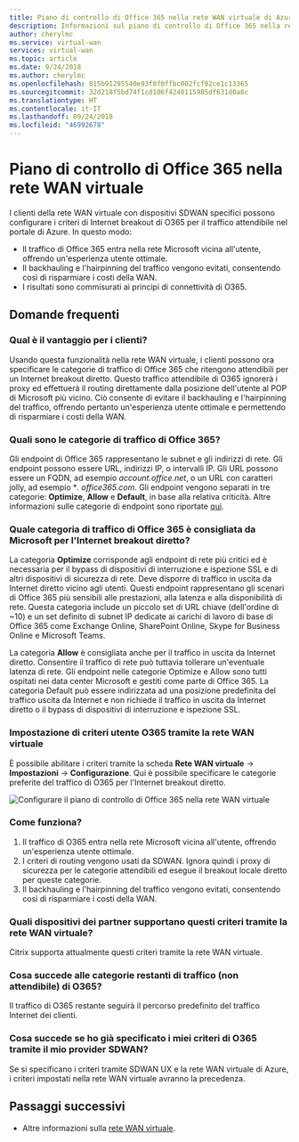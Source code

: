 ```yaml
---
title: Piano di controllo di Office 365 nella rete WAN virtuale di Azure
description: Informazioni sul piano di controllo di Office 365 nella rete WAN virtuale.
author: cherylmc
ms.service: virtual-wan
services: virtual-wan
ms.topic: article
ms.date: 9/24/2018
ms.author: cherylmc
ms.openlocfilehash: 815b91295540e93f8f0ffbc002fcf02ce1c13365
ms.sourcegitcommit: 32d218f5bd74f1cd106f4248115985df631d0a8c
ms.translationtype: HT
ms.contentlocale: it-IT
ms.lasthandoff: 09/24/2018
ms.locfileid: "46992678"
---
```

# <a name="office-365-control-plane-in-virtual-wan"></a>Piano di controllo di Office 365 nella rete WAN virtuale

I clienti della rete WAN virtuale con dispositivi SDWAN specifici possono configurare i criteri di Internet breakout di O365 per il traffico attendibile nel portale di Azure. In questo modo:
- Il traffico di Office 365 entra nella rete Microsoft vicina all'utente, offrendo un'esperienza utente ottimale.
- Il backhauling e l'hairpinning del traffico vengono evitati, consentendo così di risparmiare i costi della WAN.
- I risultati sono commisurati ai principi di connettività di O365.

## <a name="faqs"></a>Domande frequenti
### <a name="what-is-the-customer-benefit"></a>Qual è il vantaggio per i clienti?
Usando questa funzionalità nella rete WAN virtuale, i clienti possono ora specificare le categorie di traffico di Office 365 che ritengono attendibili per un Internet breakout diretto. Questo traffico attendibile di O365 ignorerà i proxy ed effettuerà il routing direttamente dalla posizione dell'utente al POP di Microsoft più vicino. Ciò consente di evitare il backhauling e l'hairpinning del traffico, offrendo pertanto un'esperienza utente ottimale e permettendo di risparmiare i costi della WAN. 

### <a name="what-are-the-office-365-traffic-categories"></a>Quali sono le categorie di traffico di Office 365?
Gli endpoint di Office 365 rappresentano le subnet e gli indirizzi di rete. Gli endpoint possono essere URL, indirizzi IP, o intervalli IP. Gli URL possono essere un FQDN, ad esempio *account.office.net*, o un URL con caratteri jolly, ad esempio **. office365.com*. Gli endpoint vengono separati in tre categorie: **Optimize**, **Allow** e **Default**, in base alla relativa criticità. Altre informazioni sulle categorie di endpoint sono riportate [qui](https://docs.microsoft.com/office365/enterprise/office-365-network-connectivity-principles#BKMK_Categories).

### <a name="which-office-365-traffic-category-is-recommended-by-microsoft-for-direct-internet-breakout"></a>Quale categoria di traffico di Office 365 è consigliata da Microsoft per l'Internet breakout diretto?
La categoria **Optimize** corrisponde agli endpoint di rete più critici ed è necessaria per il bypass di dispositivi di interruzione e ispezione SSL e di altri dispositivi di sicurezza di rete. Deve disporre di traffico in uscita da Internet diretto vicino agli utenti. Questi endpoint rappresentano gli scenari di Office 365 più sensibili alle prestazioni, alla latenza e alla disponibilità di rete. Questa categoria include un piccolo set di URL chiave (dell'ordine di ~10) e un set definito di subnet IP dedicate ai carichi di lavoro di base di Office 365 come Exchange Online, SharePoint Online, Skype for Business Online e Microsoft Teams. 

La categoria **Allow** è consigliata anche per il traffico in uscita da Internet diretto. Consentire il traffico di rete può tuttavia tollerare un'eventuale latenza di rete. Gli endpoint nelle categorie Optimize e Allow sono tutti ospitati nei data center Microsoft e gestiti come parte di Office 365. La categoria Default può essere indirizzata ad una posizione predefinita del traffico uscita da Internet e non richiede il traffico in uscita da Internet diretto o il bypass di dispositivi di interruzione e ispezione SSL.

### <a name="how-do-i-set-my-o365-policies-via-virtual-wan"></a>Impostazione di criteri utente O365 tramite la rete WAN virtuale
È possibile abilitare i criteri tramite la scheda **Rete WAN virtuale** -> **Impostazioni** -> **Configurazione**. Qui è possibile specificare le categorie preferite del traffico di O365 per l'Internet breakout diretto.

![Configurare il piano di controllo di Office 365 nella rete WAN virtuale](media/virtual-wan-office365-overview/configure-office365-control-plane.png)

### <a name="how-does-this-work"></a>Come funziona?

1.  Il traffico di O365 entra nella rete Microsoft vicina all'utente, offrendo un'esperienza utente ottimale.
2.  I criteri di routing vengono usati da SDWAN. Ignora quindi i proxy di sicurezza per le categorie attendibili ed esegue il breakout locale diretto per queste categorie.
3.  Il backhauling e l'hairpinning del traffico vengono evitati, consentendo così di risparmiare i costi della WAN.

### <a name="which-partner-devices-support-this-via-virtual-wan"></a>Quali dispositivi dei partner supportano questi criteri tramite la rete WAN virtuale?
Citrix supporta attualmente questi criteri tramite la rete WAN virtuale.

### <a name="what-happens-to-the-remaining-categories-of-untrusted-o365-traffic"></a>Cosa succede alle categorie restanti di traffico (non attendibile) di O365?
Il traffico di O365 restante seguirà il percorso predefinito del traffico Internet dei clienti.

### <a name="what-if-i-have-already-specified-my-o365-policies-via-my-sdwan-provider"></a>Cosa succede se ho già specificato i miei criteri di O365 tramite il mio provider SDWAN?
Se si specificano i criteri tramite SDWAN UX e la rete WAN virtuale di Azure, i criteri impostati nella rete WAN virtuale avranno la precedenza.

## <a name="next-steps"></a>Passaggi successivi
- Altre informazioni sulla [rete WAN virtuale](virtual-wan-about.md).